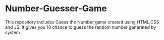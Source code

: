 # Number-Guesser-Game
This repository includes Guess the Number game created using HTML,CSS and JS. It gives you 10 chance to guess the random number generated by system
